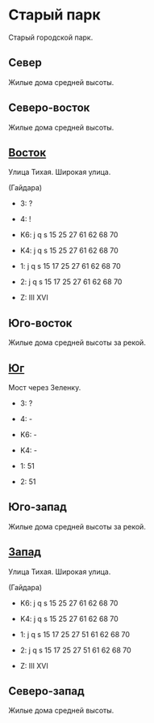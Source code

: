 # Старый парк

Старый городской парк.

## Север

Жилые дома средней высоты.

## Северо-восток

Жилые дома средней высоты.

## [Восток](./10540092.md)

Улица Тихая.
Широкая улица.

(Гайдара)

* 3:    ?
* 4:    !

* K6:   j   q   s
        15  25  27  61  62  68  70
* K4:   j   q   s
        15  25  27  61  62  68  70
* 1:    j   q   s
        15  17  25  27  61  62  68  70
* 2:    j   q   s
        15  17  25  27  61  62  68  70

* Z:    III XVI

## Юго-восток

Жилые дома средней высоты за рекой.

## [Юг](./10515095.md)

Мост через Зеленку.

* 3:    ?
* 4:    -

* K6:   -
* K4:   -
* 1:    51
* 2:    51

## Юго-запад

Жилые дома средней высоты за рекой.

## [Запад](./10510090.md)

Улица Тихая.
Широкая улица.

(Гайдара)

* K6:   j   q   s
        15  25  27  61  62  68  70
* K4:   j   q   s
        15  25  27  61  62  68  70
* 1:    j   q   s
        15  17  25  27  51  61  62  68  70
* 2:    j   q   s
        15  17  25  27  51  61  62  68  70

* Z:    III XVI

## Северо-запад

Жилые дома средней высоты.
